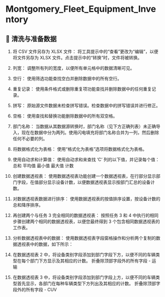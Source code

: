 # Montgomery_Fleet_Equipment_Inventory

## 📖 清洗与准备数据
1. 将 CSV 文件另存为 XLSX 文件： 将工具提示中的“查看”更改为“编辑”，以便将文件另存为 XLSX 文件。点击提示中的“转换”时，文件将被转换。
2. 列宽： 调整所有列的宽度，以便所有单元格中的数据清晰可见。
3. 空行： 使用筛选功能查找空白并删除数据中的所有空行。
4. 重复记录： 使用条件格式或删除重复项功能查找并删除数据中的任何重复记录。
5. 拼写： 原始源文件数据未检查拼写错误。检查数据中的拼写错误并进行修正。
6. 空格： 使用查找和替换功能删除数据中的所有双空格。
7. 部门名称： 当数据从其数据源转换时，部门名称（见下方正确列表）未正确导入，现在在数据中分为两列。使用闪电填充将部门名称合并为一列，然后删除任何不必要的列。


1. 将数据格式化为表格： 使用“格式化为表格”选项将数据格式化为表格。
2. 使用自动求和计算值： 使用自动求和来查找 ‘C’ 列的以下值，并记录每个值：
总和
平均值
最小值
最大值
计数
3. 创建数据透视表： 使用数据透视表功能创建一个数据透视表，在行部分显示部门字段，在值部分显示设备计数，以便数据透视表显示按部门汇总的设备计数。
4. 对数据透视表数据进行排序： 使用数据透视表的按值排序设置，按设备计数的总和降序排序。
5. 再创建两个与任务 3 完全相同的数据透视表： 按照任务 3 和 4 中执行的相同步骤创建两个相同的数据透视表，以便您最终得到 3 个包含相同数据透视表的工作表。
6. 分析数据透视表中的数据： 使用数据透视表字段窗格操作和分析两个复制的数据透视表中的数据，如下所示：
7. 在数据透视表 2 中，将设备类别字段添加到部门字段下方，以便不同的车辆类型在每个部门下方显示及其相应的计数。
折叠除顶部字段外的所有字段 - 运输
8. 在数据透视表 3 中，将设备类别字段添加到部门字段上方，以便不同的车辆类型首先显示，各部门在每种车辆类型下方列出及其相应的计数。
折叠除顶部字段外的所有字段 - CUV
